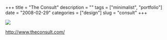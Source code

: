 +++
title = "The Consult"
description = ""
tags = ["minimalist", "portfolio"]
date = "2008-02-29"
categories = ["design"]
slug = "consult"
+++


 

  <div id="screens-thumbs" class="clearfix">
    <div class="txt-center" id="design-submission"><a href="http://www.theconsult.com/"><img id='bluga-thumbnail-862' class='bluga-thumbnail large' src='http://media.konigi.com/bluga/
wt47f279122ae1c_0.jpg'/></a></div>  
  </div>   
<p><a href="http://www.theconsult.com/">http://www.theconsult.com/</a></p>




